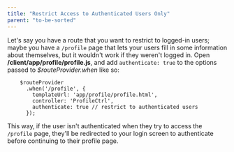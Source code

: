 ```yaml
---
title: "Restrict Access to Authenticated Users Only"
parent: "to-be-sorted"
---
```


Let's say you have a route that you want to restrict to logged-in users; maybe you have a `/profile` page that lets your users fill in some information about themselves, but it wouldn't work if they weren't logged in. Open **/client/app/profile/profile.js**, and add `authenticate: true` to the options passed to _$routeProvider.when_ like so:

        $routeProvider
          .when('/profile', {
            templateUrl: 'app/profile/profile.html',
            controller: 'ProfileCtrl',
            authenticate: true // restrict to authenticated users
          });

This way, if the user isn't authenticated when they try to access the `/profile` page, they'll be redirected to your login screen to authenticate before continuing to their profile page.
